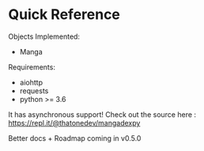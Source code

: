 # Quick Reference

Objects Implemented:
- Manga

Requirements:
- aiohttp
- requests
- python >= 3.6

It has asynchronous support! Check out the source here : https://repl.it/@thatonedev/mangadexpy

Better docs + Roadmap coming in v0.5.0